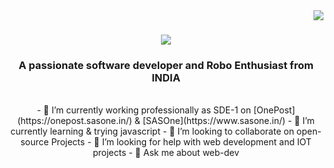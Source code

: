 <img align="right" src="https://visitor-badge.laobi.icu/badge?page_id=prashant-ksingh.prashant-ksingh" />

<h1 align="center">
    <img src="https://readme-typing-svg.herokuapp.com/?
      font=Righteous&size=35&center=true&vCenter=true&width=500&height=70&duration=4000&lines=Hi+There!+👋;+I'm+Prashant+ k Singh!;" />
</h1>

<h3 align="center">A passionate software developer and Robo Enthusiast from INDIA</h3>

<br/>

<div align="center">
- 🔭 I’m currently working professionally as SDE-1 on [OnePost](https://onepost.sasone.in/) & [SASOne](https://www.sasone.in/)
- 🌱 I’m currently learning & trying javascript 
- 👯 I’m looking to collaborate on open-source Projects
- 🤔 I’m looking for help with web development and IOT projects 
- 💬 Ask me about web-dev 
</div>

<!--
**prashant-ksingh/prashant-ksingh** is a ✨ _special_ ✨ repository because its `README.md` (this file) appears on your GitHub profile.

Here are some ideas to get you started:

- 🔭 I’m currently working on ...
- 🌱 I’m currently learning ...
- 👯 I’m looking to collaborate on ...
- 🤔 I’m looking for help with ...
- 💬 Ask me about ...
- 📫 How to reach me: ...
- 😄 Pronouns: ...
- ⚡ Fun fact: ...
-->
